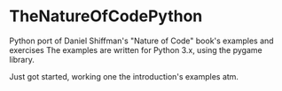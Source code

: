 TheNatureOfCodePython
=====================
Python port of Daniel Shiffman's "Nature of Code" book's examples and exercises
The examples are written for Python 3.x, using the pygame library.

Just got started, working one the introduction's examples atm.

